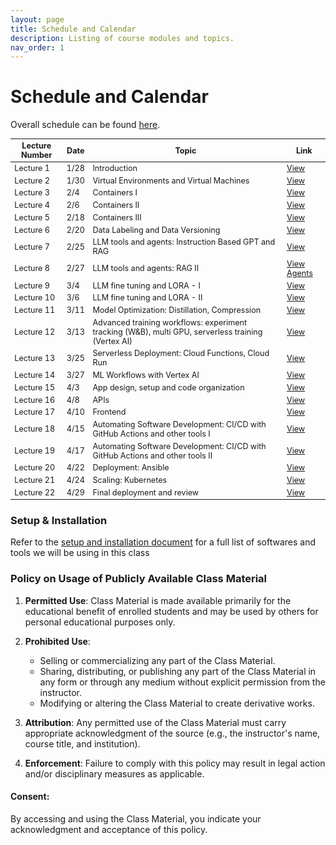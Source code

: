 ```yaml
---
layout: page
title: Schedule and Calendar
description: Listing of course modules and topics.
nav_order: 1
---
```


# Schedule and Calendar

Overall schedule can be found [here](https://docs.google.com/spreadsheets/d/e/2PACX-1vTbcn25ZbO8Q7hTe2gAPcAgkdBVWhzjll5WEN3nzQarXCDZl5Ujg-KdF_Lf2WW32w/pubhtml?gid=1824717664&single=true).
 <!-- and calendar [here](/assets/images/AC215Schedule.svg). -->
 

<style>
    table {
        font-size: 0.9em; /* Adjust the size as needed */
    }
</style>
 

| Lecture Number | Date  | Topic | Link |
| -------------- | ----- | ----- | ---- |
| Lecture 1      | 1/28  | Introduction | [View](https://drive.google.com/file/d/1Q9lifyRQ5uQnzLPsTGcNjK5lFWLZvJOB/view?usp=sharing) |
| Lecture 2      | 1/30  | Virtual Environments and Virtual Machines | [View](https://drive.google.com/file/d/15kcxeADzvL5knlDoxc9OOU3biHUmwKW3/view?usp=sharing) |
| Lecture 3      | 2/4   | Containers I | [View](https://drive.google.com/file/d/1LFBvGzHOaNWrLplmXuwm-JcWmQKFWCKn/view?usp=sharing) |
| Lecture 4      | 2/6   | Containers II | [View](https://drive.google.com/file/d/1gFrwzlhKfryXs1r7SzvgM8OEqqaBxgHg/view?usp=sharing) |
| Lecture 5      | 2/18  | Containers III | [View](https://drive.google.com/file/d/1Doxs_vRQhvk_fo3WjSjGwRYdV8z-p_Jx/view?usp=sharing) |
| Lecture 6      | 2/20  | Data Labeling and Data Versioning | [View](https://drive.google.com/file/d/12k1avN5va4J6RhGyT7iLvYRpVC79g_au/view?usp=sharing) |
| Lecture 7      | 2/25  | LLM tools and agents: Instruction Based GPT and RAG | [View](../assets/lectures/lecture7/L07-LLM1.pdf) |
| Lecture 8      | 2/27  | LLM tools and agents: RAG II | [View](../assets/lectures/lecture8/L08-LLM2.pdf) [Agents](../assets/lectures/lecture8/L08_Agents.pdf) |
| Lecture 9      | 3/4   | LLM fine tuning and LORA - I | [View](../assets/lectures/lecture9/L09-FineTuning.pdf) |
| Lecture 10     | 3/6   | LLM fine tuning and LORA - II | [View](../assets/lectures/lecture9/L09-FineTuning.pdf) |
| Lecture 11     | 3/11  | Model Optimization: Distillation, Compression | [View](https://drive.google.com/file/d/1FUWNjv1N5SYuSAKUy7kQ4XBMDgLU56Mj/view?usp=sharing) |
| Lecture 12     | 3/13  | Advanced training workflows: experiment tracking (W&B), multi GPU, serverless training (Vertex AI) | [View](https://drive.google.com/file/d/1LGih1wib8bc7z0vGXjNw-Ca6gH6id_WV/view?usp=sharing) |
| Lecture 13     | 3/25  | Serverless Deployment: Cloud Functions, Cloud Run | [View](https://drive.google.com/file/d/1_hHFarrcAzSlEg-6FXFOfUXEpXxfnBEP/view?usp=sharing) |
| Lecture 14     | 3/27  | ML Workflows with Vertex AI | [View](https://drive.google.com/file/d/1J_kEP_rLOovoGtspYV95wL23IUv0png1/view?usp=sharing) |
| Lecture 15     | 4/3   | App design, setup and code organization | [View](https://drive.google.com/file/d/1dRtNwUtKIMw4aXurLna3ykGbfabyc78v/view?usp=drive_link) |
| Lecture 16     | 4/8   | APIs | [View](https://drive.google.com/file/d/1WtQi2dcWZrQYwTR4K9Ey0l1bBubi8mIu/view?usp=drive_link) |
| Lecture 17     | 4/10  | Frontend | [View](https://drive.google.com/file/d/1UOfjuJBHRYQ6YFwmIfnEkmzearCJ4XRz/view?usp=drive_link) |
| Lecture 18     | 4/15  | Automating Software Development: CI/CD with GitHub Actions and other tools I | [View](https://drive.google.com/file/d/13vDaPZYMEZE5e9IjxhQbZvktcizZyRrp/view?usp=drive_link) |
| Lecture 19     | 4/17  | Automating Software Development: CI/CD with GitHub Actions and other tools II | [View](https://drive.google.com/file/d/1l2SMuD7cjuIyPvg2ZRnn8BYsbG7_QrsH/view?usp=sharing) |
| Lecture 20     | 4/22  | Deployment: Ansible | [View](https://drive.google.com/file/d/1rHohBf1XpOIjb6ot5tZu-pZq2Fhxlv_f/view?usp=drive_link) |
| Lecture 21     | 4/24  | Scaling: Kubernetes | [View](https://drive.google.com/file/d/1DsifYZV4eUEey_XCOpa5m1mVKBL6ED_Q/view?usp=drive_link) |
| Lecture 22     | 4/29  | Final deployment and review | [View](https://drive.google.com/file/d/1b95V-O02EmJRf3cn52QU6Wl8QCcin03h/view?usp=drive_link) |



 

### Setup & Installation

Refer to the [setup and installation document](https://docs.google.com/document/d/1ixys_vzy5msA1oqRc3-YDKxt-nhSSSv3at1z0qQk8-I/edit?usp=sharing) for a full list of softwares and tools we will be using in this class

### Policy on Usage of Publicly Available Class Material

1. **Permitted Use**: Class Material is made available primarily for the educational benefit of enrolled students and may be used by others for personal educational purposes only.

2. **Prohibited Use**: 
   - Selling or commercializing any part of the Class Material.
   - Sharing, distributing, or publishing any part of the Class Material in any form or through any medium without explicit permission from the instructor.
   - Modifying or altering the Class Material to create derivative works.

3. **Attribution**: Any permitted use of the Class Material must carry appropriate acknowledgment of the source (e.g., the instructor's name, course title, and institution).

4. **Enforcement**: Failure to comply with this policy may result in legal action and/or disciplinary measures as applicable.

#### Consent:

By accessing and using the Class Material, you indicate your acknowledgment and acceptance of this policy.

